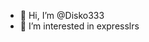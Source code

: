 - 👋 Hi, I’m @Disko333
- 👀 I’m interested in expresslrs<!---
Disko333/Disko333 is a ✨ special ✨ repository because its `README.md` (this file) appears on your GitHub profile.
You can click the Preview link to take a look at your changes.
--->
